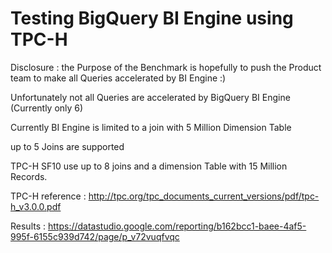# Testing BigQuery BI Engine using TPC-H

Disclosure : the Purpose of the Benchmark is hopefully to push the Product team to make all Queries accelerated by BI Engine :)

Unfortunately not all Queries are accelerated by BigQuery BI Engine (Currently only 6)

Currently BI Engine is limited to a join with 5 Million Dimension Table

up to 5 Joins are supported

TPC-H SF10 use up to 8 joins and a dimension Table with 15 Million Records.

TPC-H reference : http://tpc.org/tpc_documents_current_versions/pdf/tpc-h_v3.0.0.pdf

Results : https://datastudio.google.com/reporting/b162bcc1-baee-4af5-995f-6155c939d742/page/p_v72vuqfvqc

